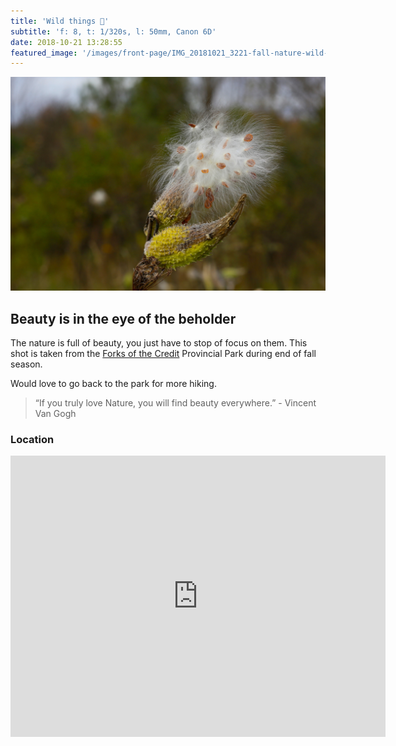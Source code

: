 ```yaml
---
title: 'Wild things 🌼'
subtitle: 'f: 8, t: 1/320s, l: 50mm, Canon 6D'
date: 2018-10-21 13:28:55
featured_image: '/images/front-page/IMG_20181021_3221-fall-nature-wild-flower-1600x1100.jpg'
---
```


![Exposure Time: 1/320, FNumber: 8, Focal Length: 50, ISO: 200](/images/front-page/IMG_20181021_3221-fall-nature-wild-flower-1600x1100.jpg)

## Beauty is in the eye of the beholder
The nature is full of beauty, you just have to stop of focus on them.
This shot is taken from the [Forks of the Credit](https://www.ontarioparks.com/park/forksofthecredit) Provincial Park during end of fall season.

Would love to go back to the park for more hiking.

> “If you truly love Nature, you will find beauty everywhere.” - Vincent Van Gogh

### Location
<iframe width="600" height="450" frameborder="0" style="border:0" src="https://www.google.com/maps/embed/v1/view?zoom=17&center=43.8251%2C-80.0042&key=AIzaSyDulWxMuu7o_7ijEnTY5gxmBtpEgXtlop4" allowfullscreen></iframe>